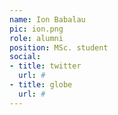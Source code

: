 ```yaml
---
name: Ion Babalau
pic: ion.png
role: alumni
position: MSc. student
social:
- title: twitter
  url: #
- title: globe
  url: #
---
```

